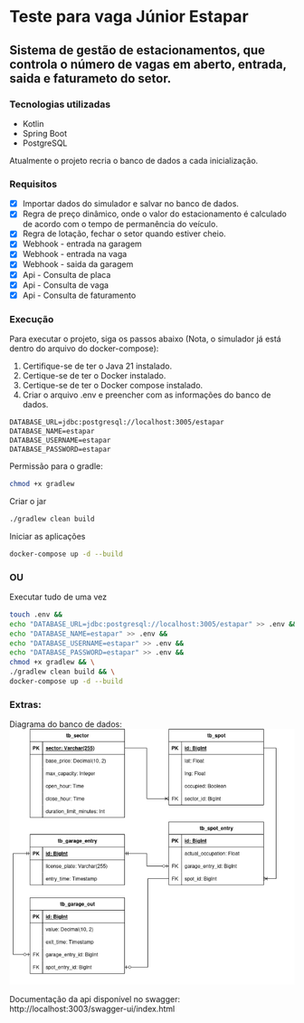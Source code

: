 # Teste para vaga Júnior Estapar

## Sistema de gestão de estacionamentos, que controla o número de vagas em aberto, entrada, saida e faturameto do setor.

### Tecnologias utilizadas

- Kotlin
- Spring Boot
- PostgreSQL

Atualmente o projeto recria o banco de dados a cada inicialização.

### Requisitos

- [X] Importar dados do simulador e salvar no banco de dados.
- [X] Regra de preço dinâmico, onde o valor do estacionamento é calculado de acordo com o tempo de permanência do
  veículo.
- [X] Regra de lotação, fechar o setor quando estiver cheio.
- [X] Webhook - entrada na garagem
- [X] Webhook - entrada na vaga
- [X] Webhook - saida da garagem
- [X] Api - Consulta de placa
- [X] Api - Consulta de vaga
- [X] Api - Consulta de faturamento

### Execução
Para executar o projeto, siga os passos abaixo (Nota, o simulador já está dentro do arquivo do docker-compose):
1. Certifique-se de ter o Java 21 instalado.
2. Certique-se de ter o Docker instalado.
3. Certique-se de ter o Docker compose instalado.
4. Criar o arquivo .env e preencher com as informações do banco de dados.

``` dotenv
DATABASE_URL=jdbc:postgresql://localhost:3005/estapar
DATABASE_NAME=estapar
DATABASE_USERNAME=estapar
DATABASE_PASSWORD=estapar
```

Permissão para o gradle:
``` bash
chmod +x gradlew
```

Criar o jar
``` bash
./gradlew clean build
```

Iniciar as aplicações
``` bash
docker-compose up -d --build
```
### OU
Executar tudo de uma vez
``` bash
touch .env &&
echo "DATABASE_URL=jdbc:postgresql://localhost:3005/estapar" >> .env &&
echo "DATABASE_NAME=estapar" >> .env &&
echo "DATABASE_USERNAME=estapar" >> .env &&
echo "DATABASE_PASSWORD=estapar" >> .env &&
chmod +x gradlew && \
./gradlew clean build && \
docker-compose up -d --build
```

### Extras:

Diagrama do banco de dados:
![Diagrama do banco de dados](Estapar_DB_DIAGRAM.png)

Documentação da api disponível no swagger: http://localhost:3003/swagger-ui/index.html
